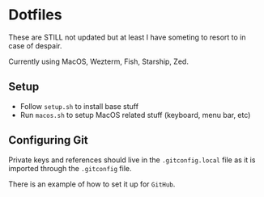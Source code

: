 # Dotfiles

These are STILL not updated but at least I have someting to resort to in case of despair.

Currently using MacOS, Wezterm, Fish, Starship, Zed.

## Setup

- Follow `setup.sh` to install base stuff
- Run `macos.sh` to setup MacOS related stuff (keyboard, menu bar, etc)

## Configuring Git

Private keys and references should live in the `.gitconfig.local` file as it is imported through the `.gitconfig` file.

There is an example of how to set it up for `GitHub`.
